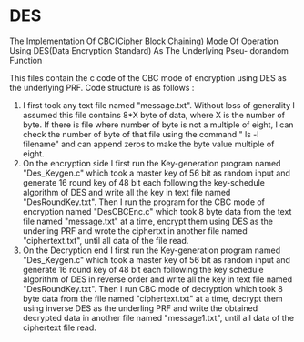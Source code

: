 # DES
The Implementation Of CBC(Cipher Block Chaining) Mode Of Operation Using DES(Data  Encryption Standard) As The Underlying Pseu- dorandom Function

This files contain the c code of the CBC mode of encryption using DES as the underlying PRF. Code structure is as follows : 
1. I first took any text file named "message.txt". Without loss of generality I assumed this file contains 8*X byte of data, where X is the number of byte. If there is file where number of byte is not a multiple of eight, I can check the number of byte of that file using the command " ls -l filename" and can append zeros to make the byte value multiple of eight.
2. On the encryption side I first run the Key-generation program named "Des_Keygen.c" which took a master key of 56 bit as random input and generate 16 round key of 48 bit each following the key-schedule algorithm of DES and write all the key in text file named "DesRoundKey.txt". Then I run the program for the CBC mode of encryption  named "DesCBCEnc.c"  which took 8 byte data from the text file named "message.txt" at a time, encrypt them using DES as the underling PRF and wrote the ciphertxt in another file named "ciphertext.txt",  until all data of the file read.
3. On the Decryption end I first run the Key-generation program named "Des_Keygen.c" which took a master key of 56 bit as random input and generate 16 round key of 48 bit each following the key schedule algorithm of DES in reverse order and write all the key in text file named "DesRoundKey.txt". Then I run CBC mode of decryption which took 8 byte data from the file named "ciphertext.txt" at a time, decrypt them using inverse DES as the underling PRF and write the obtained decrypted data in another file named "message1.txt", until all data of the ciphertext file read.
